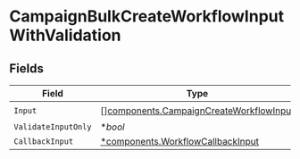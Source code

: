 # CampaignBulkCreateWorkflowInputWithValidation


## Fields

| Field                                                                                              | Type                                                                                               | Required                                                                                           | Description                                                                                        |
| -------------------------------------------------------------------------------------------------- | -------------------------------------------------------------------------------------------------- | -------------------------------------------------------------------------------------------------- | -------------------------------------------------------------------------------------------------- |
| `Input`                                                                                            | [][components.CampaignCreateWorkflowInput](../../models/components/campaigncreateworkflowinput.md) | :heavy_check_mark:                                                                                 | N/A                                                                                                |
| `ValidateInputOnly`                                                                                | **bool*                                                                                            | :heavy_minus_sign:                                                                                 | N/A                                                                                                |
| `CallbackInput`                                                                                    | [*components.WorkflowCallbackInput](../../models/components/workflowcallbackinput.md)              | :heavy_minus_sign:                                                                                 | N/A                                                                                                |